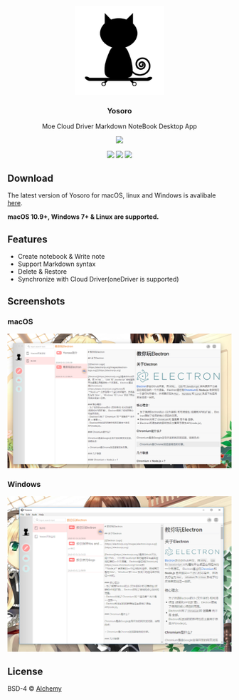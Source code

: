<p align="center">
  <img src="./app/views/assets/images/logo.png" width="200"/>
  <h3 align="center">Yosoro</h3>
  <p align="center">Moe Cloud Driver Markdown NoteBook Desktop App</p>
  <p align="center">
    <img src="https://img.shields.io/badge/platform-masOS%20%7C%20Linux%20%7C%20Windows-lightgrey.svg" />
  </p>
  <p align="center">
    <img src="https://img.shields.io/badge/release-1.0.0-blue.svg" />
    <img src="https://img.shields.io/travis/rust-lang/rust.svg" />
    <img src="https://img.shields.io/badge/license-BSD--4-blue.svg" />
  </p>
</p>

## Download

The latest version of Yosoro for macOS, linux and Windows is avalibale [here](https://github.com/IceEnd/Yosoro/releases).

**macOS 10.9+, Windows 7+ & Linux are supported.**

## Features

- Create notebook & Write note
- Support Markdown syntax
- Delete & Restore
- Synchronize with Cloud Driver(oneDriver is supported)

## Screenshots

### macOS

![screentshot-osx](./screenshot/osx.png)

### Windows

![screentshot-windows](./screenshot/win.png)

## License

BSD-4 © [Alchemy](./LICENSE)
